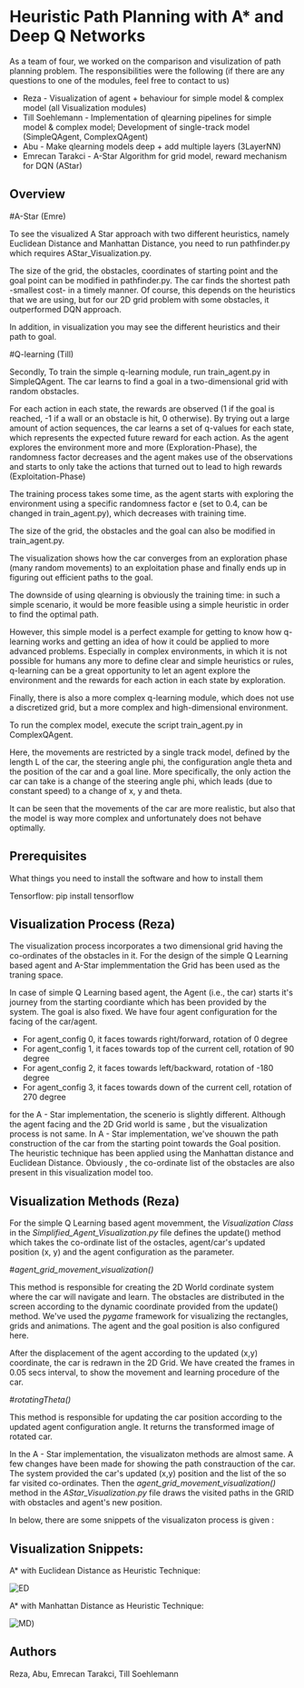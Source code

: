 # Heuristic Path Planning with A* and Deep Q Networks

As a team of four, we worked on the comparison and visulization of path planning problem.
The responsibilities were the following (if there are any questions to one of the modules, feel free to contact to us)
- Reza - Visualization of agent + behaviour for simple model & complex model (all Visualization modules)
- Till Soehlemann - Implementation of qlearning pipelines for simple model & complex model; Development of single-track model (SimpleQAgent, ComplexQAgent)
- Abu - Make qlearning models deep + add multiple layers (3LayerNN)
- Emrecan Tarakci - A-Star Algorithm for grid model, reward mechanism for DQN (AStar)

## Overview
#A-Star (Emre)

To see the visualized A Star approach with two different heuristics, namely Euclidean Distance and Manhattan Distance, you need to run pathfinder.py which requires AStar_Visualization.py. 

The size of the grid, the obstacles, coordinates of starting point and the goal point can be modified in pathfinder.py. 
The car finds the shortest path -smallest cost- in a timely manner. Of course, this depends on the heuristics that we are using, but for our 2D grid problem with some obstacles, it outperformed DQN approach.

In addition, in visualization you may see the different heuristics and their path to goal. 

#Q-learning (Till)

Secondly, To train the simple q-learning module, run train_agent.py in SimpleQAgent. The car learns to find a goal in a two-dimensional grid with random obstacles.

For each action in each state, the rewards are observed (1 if the goal is reached, -1 if a wall or an obstacle is hit, 0 otherwise). By trying out a large amount of action sequences, the car learns a set of q-values for each state, which represents the expected future reward for each action. As the agent explores the environment more and more (Exploration-Phase), the randomness factor decreases and the agent makes use of the observations and starts to only take the actions that turned out to lead to high rewards (Exploitation-Phase)

The training process takes some time, as the agent starts with exploring the environment using a specific randomness factor e (set to 0.4, can be changed in train_agent.py), which decreases with training time.

The size of the grid, the obstacles and the goal can also be modified in train_agent.py.

The visualization shows how the car converges from an exploration phase (many random movements) to an exploitation phase and finally ends up in figuring out efficient paths to the goal.

The downside of using qlearning is obviously the training time: in such a simple scenario, it would be more feasible using a simple heuristic in order to find the optimal path.

However, this simple model is a perfect example for getting to know how q-learning works and getting an idea of how it could be applied to more advanced problems. Especially in complex environments, in which it is not possible for humans any more to define clear and simple heuristics or rules, q-learning can be a great opportunity to let an agent explore the environment and the rewards for each action in each state by exploration.


Finally, there is also a more complex q-learning module, which does not use a discretized grid, but a more complex and high-dimensional environment.

To run the complex model, execute the script train_agent.py in ComplexQAgent.

Here, the movements are restricted by a single track model, defined by the length L of the car, the steering angle phi, the configuration angle theta and the position of the car and a goal line. More specifically, the only action the car can take is a change of the steering angle phi, which leads (due to constant speed) to a change of x, y and theta.

It can be seen that the movements of the car are more realistic, but also that the model is way more complex and unfortunately does not behave optimally.




## Prerequisites

What things you need to install the software and how to install them

Tensorflow: pip install tensorflow


## Visualization Process (Reza)
The visualization process incorporates a two dimensional grid having the co-ordinates of the obstacles in it. For the design of the simple Q Learning based agent and A-Star implemmentation the Grid has been used as the traning space. 

In case of simple Q Learning based agent, the Agent (i.e., the car) starts it's journey from the starting coordiante which has been provided by the system. The goal is also fixed. We have four agent configuration for the facing of the car/agent.

- For agent_config 0, it faces towards right/forward, rotation of 0 degree 
- For agent_config 1, it faces towards top of the current cell, rotation of 90 degree 
- For agent_config 2, it faces towards left/backward, rotation of -180 degree 
- For agent_config 3, it faces towards down of the current cell, rotation of 270 degree 

for the A - Star implementation, the scenerio is slightly different. Although the agent facing and the 2D Grid world is same , but the visualization process is not same. In A - Star implementation, we've shouwn the path construction of the car from the starting point towards the Goal position. The heuristic technique has been applied using the Manhattan distance and Euclidean Distance. Obviously , the co-ordinate list of the obstacles are also present in this visualization model too.

## Visualization Methods (Reza)
For the simple Q Learning based agent movemment, the *Visualization Class* in the *Simplified_Agent_Visualization.py* file defines the update() method which takes the co-ordinate list of the ostacles, agent/car's updated position (x, y) and the agent configuration as the parameter. 


#*agent_grid_movement_visualization()*

This method is responsible for creating the 2D World cordinate system where the car will navigate and learn. The obstacles are distributed in the screen according to the dynamic coordinate provided from the update() method. We've used the *pygame* framework for visualizing the rectangles, grids and animations. The agent and the goal position is also configured here. 

After the displacement of the agent according to the updated (x,y) coordinate, the car is redrawn in the 2D Grid. We have created the frames in 0.05 secs interval, to show the  movement and learning procedure of the car.


#*rotatingTheta()*

This method is responsible for updating the car position according to the updated agent configuration angle. It returns the transformed image of rotated car.

In the A - Star implementation, the visualizaton methods are almost same. A few changes have been made for showing the path constrauction of the car. The system provided the car's updated  (x,y) position and the list of the so far visited co-ordinates. Then the *agent_grid_movement_visualization()* method in the *AStar_Visualization.py* file draws the visited paths in the GRID with obstacles and agent's new position.   

In below, there are some snippets of the visualizaton process is given : 

## Visualization Snippets: 

A\* with Euclidean Distance as Heuristic Technique:

![ED](images/EuclideanDistance.png)

A\* with Manhattan Distance as Heuristic Technique:

![MD](images/ManhattanDistance.png))

## Authors

Reza, Abu, Emrecan Tarakci, Till Soehlemann
